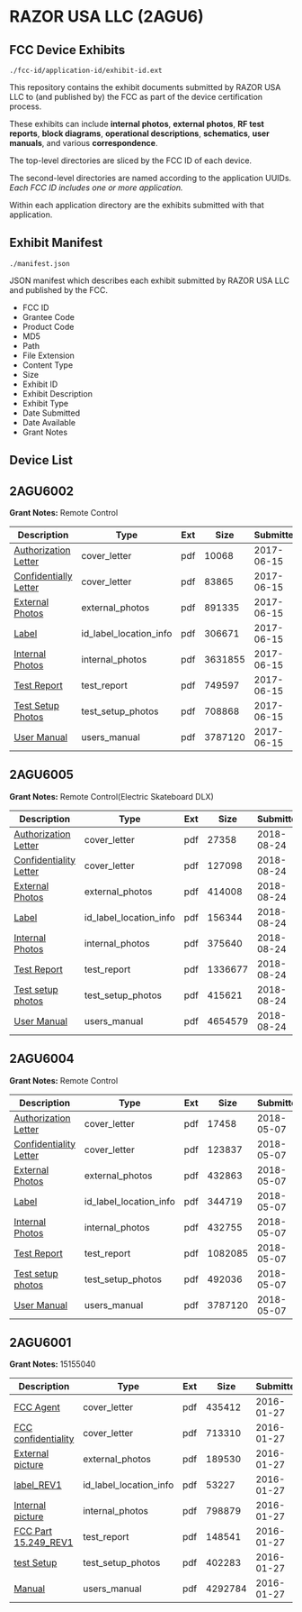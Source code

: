 # RAZOR USA LLC (2AGU6)
## FCC Device Exhibits

```
./fcc-id/application-id/exhibit-id.ext
```

This repository contains the exhibit documents submitted by RAZOR USA LLC to (and published by) the FCC as part of the device certification process.

These exhibits can include **internal photos**, **external photos**, **RF test reports**, **block diagrams**, **operational descriptions**, **schematics**, **user manuals**, and various **correspondence**.

The top-level directories are sliced by the FCC ID of each device.

The second-level directories are named according to the application UUIDs. *Each FCC ID includes one or more application.*

Within each application directory are the exhibits submitted with that application. 

## Exhibit Manifest

```
./manifest.json
```

JSON manifest which describes each exhibit submitted by RAZOR USA LLC and published by the FCC.

- FCC ID
- Grantee Code
- Product Code
- MD5
- Path
- File Extension
- Content Type
- Size
- Exhibit ID
- Exhibit Description
- Exhibit Type
- Date Submitted
- Date Available
- Grant Notes

## Device List
## 2AGU6002
**Grant Notes:** Remote Control

| Description | Type | Ext | Size | Submitted | Available |
| ----------- | ---- | --- | ---- | --------- | --------- |
| [Authorization Letter](2AGU6002/1055b4ceb0dcabd0e19631b8f11bd1b8/3428402.pdf) | cover_letter | pdf | 10068 | 2017-06-15 | 2017-06-15 |
| [Confidentially Letter](2AGU6002/1055b4ceb0dcabd0e19631b8f11bd1b8/3428403.pdf) | cover_letter | pdf | 83865 | 2017-06-15 | 2017-06-15 |
| [External Photos](2AGU6002/1055b4ceb0dcabd0e19631b8f11bd1b8/3428405.pdf) | external_photos | pdf | 891335 | 2017-06-15 | 2017-06-15 |
| [Label](2AGU6002/1055b4ceb0dcabd0e19631b8f11bd1b8/3428407.pdf) | id_label_location_info | pdf | 306671 | 2017-06-15 | 2017-06-15 |
| [Internal Photos](2AGU6002/1055b4ceb0dcabd0e19631b8f11bd1b8/3428406.pdf) | internal_photos | pdf | 3631855 | 2017-06-15 | 2017-06-15 |
| [Test Report](2AGU6002/1055b4ceb0dcabd0e19631b8f11bd1b8/3428411.pdf) | test_report | pdf | 749597 | 2017-06-15 | 2017-06-15 |
| [Test Setup Photos](2AGU6002/1055b4ceb0dcabd0e19631b8f11bd1b8/3428410.pdf) | test_setup_photos | pdf | 708868 | 2017-06-15 | 2017-06-15 |
| [User Manual](2AGU6002/1055b4ceb0dcabd0e19631b8f11bd1b8/3428412.pdf) | users_manual | pdf | 3787120 | 2017-06-15 | 2017-06-15 |
## 2AGU6005
**Grant Notes:** Remote Control(Electric Skateboard DLX)

| Description | Type | Ext | Size | Submitted | Available |
| ----------- | ---- | --- | ---- | --------- | --------- |
| [Authorization Letter](2AGU6005/ff78ed4cffa901de38d9400bfcdc0917/3976699.pdf) | cover_letter | pdf | 27358 | 2018-08-24 | 2018-08-24 |
| [Confidentiality Letter](2AGU6005/ff78ed4cffa901de38d9400bfcdc0917/3976700.pdf) | cover_letter | pdf | 127098 | 2018-08-24 | 2018-08-24 |
| [External Photos](2AGU6005/ff78ed4cffa901de38d9400bfcdc0917/3976694.pdf) | external_photos | pdf | 414008 | 2018-08-24 | 2018-08-24 |
| [Label](2AGU6005/ff78ed4cffa901de38d9400bfcdc0917/3976696.pdf) | id_label_location_info | pdf | 156344 | 2018-08-24 | 2018-08-24 |
| [Internal Photos](2AGU6005/ff78ed4cffa901de38d9400bfcdc0917/3976695.pdf) | internal_photos | pdf | 375640 | 2018-08-24 | 2018-08-24 |
| [Test Report](2AGU6005/ff78ed4cffa901de38d9400bfcdc0917/3976701.pdf) | test_report | pdf | 1336677 | 2018-08-24 | 2018-08-24 |
| [Test setup photos](2AGU6005/ff78ed4cffa901de38d9400bfcdc0917/3976698.pdf) | test_setup_photos | pdf | 415621 | 2018-08-24 | 2018-08-24 |
| [User Manual](2AGU6005/ff78ed4cffa901de38d9400bfcdc0917/3976702.pdf) | users_manual | pdf | 4654579 | 2018-08-24 | 2018-08-24 |
## 2AGU6004
**Grant Notes:** Remote Control

| Description | Type | Ext | Size | Submitted | Available |
| ----------- | ---- | --- | ---- | --------- | --------- |
| [Authorization Letter](2AGU6004/bcf6757824b05fbeedffc2e3998ba084/3840877.pdf) | cover_letter | pdf | 17458 | 2018-05-07 | 2018-05-07 |
| [Confidentiality Letter](2AGU6004/bcf6757824b05fbeedffc2e3998ba084/3840878.pdf) | cover_letter | pdf | 123837 | 2018-05-07 | 2018-05-07 |
| [External Photos](2AGU6004/bcf6757824b05fbeedffc2e3998ba084/3840872.pdf) | external_photos | pdf | 432863 | 2018-05-07 | 2018-05-07 |
| [Label](2AGU6004/bcf6757824b05fbeedffc2e3998ba084/3840874.pdf) | id_label_location_info | pdf | 344719 | 2018-05-07 | 2018-05-07 |
| [Internal Photos](2AGU6004/bcf6757824b05fbeedffc2e3998ba084/3840873.pdf) | internal_photos | pdf | 432755 | 2018-05-07 | 2018-05-07 |
| [Test Report](2AGU6004/bcf6757824b05fbeedffc2e3998ba084/3840879.pdf) | test_report | pdf | 1082085 | 2018-05-07 | 2018-05-07 |
| [Test setup photos](2AGU6004/bcf6757824b05fbeedffc2e3998ba084/3840876.pdf) | test_setup_photos | pdf | 492036 | 2018-05-07 | 2018-05-07 |
| [User Manual](2AGU6004/bcf6757824b05fbeedffc2e3998ba084/3428412.pdf) | users_manual | pdf | 3787120 | 2018-05-07 | 2018-05-07 |
## 2AGU6001
**Grant Notes:** 15155040

| Description | Type | Ext | Size | Submitted | Available |
| ----------- | ---- | --- | ---- | --------- | --------- |
| [FCC Agent](2AGU6001/2e90b6a4efcb69b8ff2443ae817436bc/2885781.pdf) | cover_letter | pdf | 435412 | 2016-01-27 | 2016-01-29 |
| [FCC confidentiality](2AGU6001/2e90b6a4efcb69b8ff2443ae817436bc/2885782.pdf) | cover_letter | pdf | 713310 | 2016-01-27 | 2016-01-29 |
| [External picture](2AGU6001/2e90b6a4efcb69b8ff2443ae817436bc/2885783.pdf) | external_photos | pdf | 189530 | 2016-01-27 | 2016-01-29 |
| [label_REV1](2AGU6001/2e90b6a4efcb69b8ff2443ae817436bc/2885785.pdf) | id_label_location_info | pdf | 53227 | 2016-01-27 | 2016-01-29 |
| [Internal picture](2AGU6001/2e90b6a4efcb69b8ff2443ae817436bc/2885784.pdf) | internal_photos | pdf | 798879 | 2016-01-27 | 2016-01-29 |
| [FCC Part 15.249_REV1](2AGU6001/2e90b6a4efcb69b8ff2443ae817436bc/2885788.pdf) | test_report | pdf | 148541 | 2016-01-27 | 2016-01-29 |
| [test Setup](2AGU6001/2e90b6a4efcb69b8ff2443ae817436bc/2885789.pdf) | test_setup_photos | pdf | 402283 | 2016-01-27 | 2016-01-29 |
| [Manual](2AGU6001/2e90b6a4efcb69b8ff2443ae817436bc/2885790.pdf) | users_manual | pdf | 4292784 | 2016-01-27 | 2016-01-29 |
